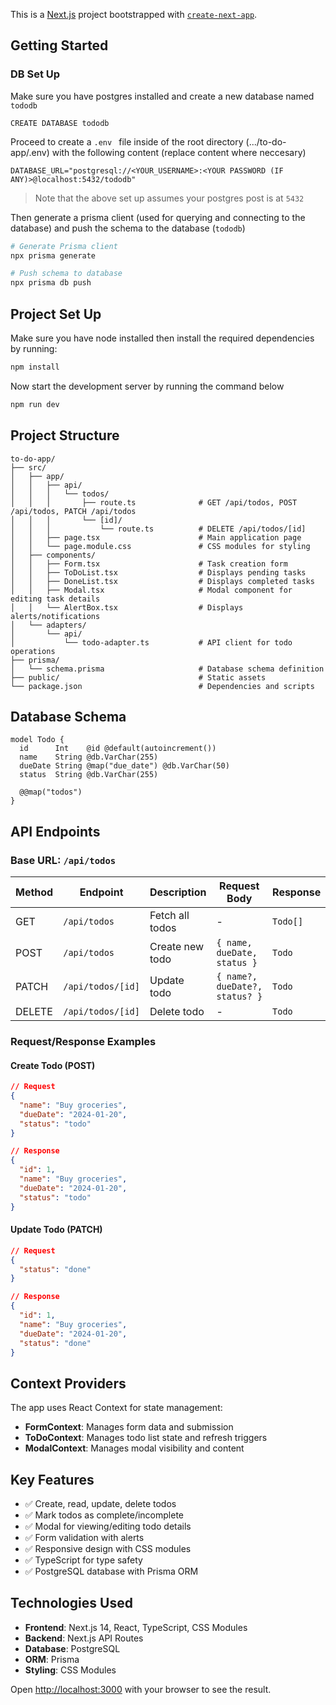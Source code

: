This is a [Next.js](https://nextjs.org) project bootstrapped with [`create-next-app`](https://nextjs.org/docs/app/api-reference/cli/create-next-app).

## Getting Started

### DB Set Up
Make sure you have postgres installed and create a new database named `tododb`

```
CREATE DATABASE tododb
```

Proceed to create a `.env ` file inside of the root directory (.../to-do-app/.env) with the following content (replace content where neccesary)

```
DATABASE_URL="postgresql://<YOUR_USERNAME>:<YOUR PASSWORD (IF ANY)>@localhost:5432/tododb"
```
> Note that the above set up assumes your postgres post is at `5432`

Then generate a prisma client (used for querying and connecting to the database) and push the schema to the database (`tododb`)

```bash
# Generate Prisma client
npx prisma generate

# Push schema to database
npx prisma db push
```

## Project Set Up
Make sure you have node installed then install the required dependencies by running:

```bash
npm install
```
Now start the development server by running the command below

```bash
npm run dev
```

## Project Structure

```
to-do-app/
├── src/
│   ├── app/
│   │   ├── api/
│   │   │   └── todos/
│   │   │       ├── route.ts              # GET /api/todos, POST /api/todos, PATCH /api/todos
│   │   │       └── [id]/
│   │   │           └── route.ts          # DELETE /api/todos/[id]
│   │   ├── page.tsx                      # Main application page
│   │   └── page.module.css               # CSS modules for styling
│   ├── components/
│   │   ├── Form.tsx                      # Task creation form
│   │   ├── ToDoList.tsx                  # Displays pending tasks
│   │   ├── DoneList.tsx                  # Displays completed tasks
│   │   ├── Modal.tsx                     # Modal component for editing task details 
│   │   └── AlertBox.tsx                  # Displays alerts/notifications
│   └── adapters/
│       └── api/
│           └── todo-adapter.ts           # API client for todo operations
├── prisma/
│   └── schema.prisma                     # Database schema definition
├── public/                               # Static assets
└── package.json                          # Dependencies and scripts
```

## Database Schema

```prisma
model Todo {
  id      Int    @id @default(autoincrement())
  name    String @db.VarChar(255)
  dueDate String @map("due_date") @db.VarChar(50)
  status  String @db.VarChar(255)

  @@map("todos")
}
```

## API Endpoints

### Base URL: `/api/todos`

| Method | Endpoint | Description | Request Body | Response |
|--------|----------|-------------|--------------|----------|
| GET | `/api/todos` | Fetch all todos | - | `Todo[]` |
| POST | `/api/todos` | Create new todo | `{ name, dueDate, status }` | `Todo` |
| PATCH | `/api/todos/[id]` | Update todo | `{ name?, dueDate?, status? }` | `Todo` |
| DELETE | `/api/todos/[id]` | Delete todo | - | `Todo` |

### Request/Response Examples

#### Create Todo (POST)
```json
// Request
{
  "name": "Buy groceries",
  "dueDate": "2024-01-20",
  "status": "todo"
}

// Response
{
  "id": 1,
  "name": "Buy groceries",
  "dueDate": "2024-01-20",
  "status": "todo"
}
```

#### Update Todo (PATCH)
```json
// Request
{
  "status": "done"
}

// Response
{
  "id": 1,
  "name": "Buy groceries",
  "dueDate": "2024-01-20",
  "status": "done"
}
```

## Context Providers

The app uses React Context for state management:

- **FormContext**: Manages form data and submission
- **ToDoContext**: Manages todo list state and refresh triggers
- **ModalContext**: Manages modal visibility and content

## Key Features

- ✅ Create, read, update, delete todos
- ✅ Mark todos as complete/incomplete
- ✅ Modal for viewing/editing todo details
- ✅ Form validation with alerts
- ✅ Responsive design with CSS modules
- ✅ TypeScript for type safety
- ✅ PostgreSQL database with Prisma ORM

## Technologies Used

- **Frontend**: Next.js 14, React, TypeScript, CSS Modules
- **Backend**: Next.js API Routes
- **Database**: PostgreSQL
- **ORM**: Prisma
- **Styling**: CSS Modules

Open [http://localhost:3000](http://localhost:3000) with your browser to see the result.

